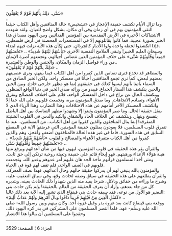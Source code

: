 ------------------------------------------------------------------------

شَتَّى. ذلِكَ بِأَنَّهُمْ قَوْمٌ لا يَعْقِلُونَ»  
..  
وما تزال الأيام تكشف حقيقة الإعجاز في «تشخيص» حالة المنافقين وأهل الكتاب
حيثما التقى المؤمنون بهم في أي زمان وفي أي مكان. بشكل واضح للعيان. ولقد
شهدت الاشتباكات الأخيرة في الأرض المقدسة بين المؤمنين الفدائيين وبين
اليهود مصداق هذا الخبر بصورة عجيبة. فما كانوا يقاتلونهم إلا في
المستعمرات المحصنة في أرض فلسطين. فإذا انكشفوا لحظة واحدة ولوا الأدبار
كالجرذان. حتى لكأن هذه الآية نزلت فيهم ابتداء.  
وسبحان العليم الخبير! وتبقى الملامح النفسية الأخرى «بَأْسُهُمْ بَيْنَهُمْ شَدِيدٌ» ..
«تَحْسَبُهُمْ جَمِيعاً وَقُلُوبُهُمْ شَتَّى» على خلاف المؤمنين الذين تتضامن أجيالهم،
وتجمعهم آصرة الإيمان من وراء فواصل الزمان والمكان، والجنس والوطن
والعشيرة..  
«ذلِكَ بِأَنَّهُمْ قَوْمٌ لا يَعْقِلُونَ» ..  
والمظاهر قد تخدع فنرى تضامن الذين كفروا من أهل الكتاب فيما بينهم، ونرى
عصبيتهم بعضهم لبعض، كما نرى تجمع المنافقين أحيانا في معسكر واحد. ولكن
الخبر الصادق من السماء يأتينا بأنهم ليسوا كذلك في حقيقتهم إنما هو مظهر
خارجي خادع. وبين الحين والحين ينكشف هذا الستار الخداع. فيبدو من ورائه
صدق الخبر في دنيا الواقع المنظور، وينكشف الحال عن نزاع في داخل المعسكر
الواحد، قائم على اختلاف المصالح وتفرق الأهواء، وتصادم الاتجاهات. وما صدق
المؤمنون مرة، وتجمعت قلوبهم على الله حقا إلا وانكشف المعسكر الآخر أمامهم
عن هذه الاختلافات وهذا التضارب وهذا الرياء الذي لا يمثل حقيقة الحال. وما
صبر المؤمنون وثبتوا إلا وشهدوا مظهر التماسك بين أهل الباطل يتفسخ وينهار،
وينكشف عن الخلاف الحاد والشقاق والكيد والدس في القلوب الشتيتة المتفرقة!
إنما ينال المنافقون والذين كفروا من أهل الكتاب.. من المسلمين.. عند ما
تتفرق قلوب المسلمين، فلا يعودون يمثلون حقيقة المؤمنين التي عرضتها الآية
في المقطع السابق في هذه السورة. فأما في غير هذه الحالة فالمنافقون أضعف
وأعجز، وهم والذين كفروا من أهل الكتاب متفرقو الأهواء والمصالح والقلوب
«بَأْسُهُمْ بَيْنَهُمْ شَدِيدٌ» .. «تَحْسَبُهُمْ جَمِيعاً وَقُلُوبُهُمْ شَتَّى» ..  
والقرآن يقر هذه الحقيقة في قلوب المؤمنين، ليهون فيها من شأن أعدائهم
ويرفع منها هيبة هؤلاء الأعداء ورهبتهم. فهو إيحاء قائم على حقيقة وتعبئة
روحية ترتكن إلى حق ثابت. ومتى أخذ المسلمون قرآنهم مأخذ الجد هان عليهم
أمر عدوهم وعدو الله، وتجمعت قلوبهم في الصف الواحد، فلم تقف لهم قوة في
الحياة.  
والمؤمنون بالله ينبغي لهم أن يدركوا حقيقة حالهم وحال أعدائهم. فهذا نصف
المعركة. والقرآن يطلعهم على هذه الحقيقة في سياق وصفه لحادث وقع، وفي سياق
التعقيب عليه، وشرح ما وراءه من حقائق ودلائل، شرحا يفيد منه الذين شهدوا
ذلك الحادث بعينه، ويتدبره كل من جاء بعدهم، وأراد أن يعرف الحقيقة من
العالم بالحقيقة! ولم يكن حادث بني النضير هو الأول من نوعه، فقد سبقه حادث
بني قينقاع الذي تشير إليه الآية بعد ذلك غالبا:  
«كَمَثَلِ الَّذِينَ مِنْ قَبْلِهِمْ قَرِيباً ذاقُوا وَبالَ أَمْرِهِمْ وَلَهُمْ عَذابٌ أَلِيمٌ» ..  
ووقعة بني قينقاع كانت بعد غزوة بدر وقبل غزوة أحد. وكان بينهم وبين رسول
الله- صلى الله عليه وسلم- عهد. فلما انتصر المسلمون على المشركين في بدر
كره اليهود ذلك، وحقدوا على المسلمين أن ينالوا هذا الانتصار

------------------------------------------------------------------------

الجزء: 6 ¦ الصفحة: 3529
